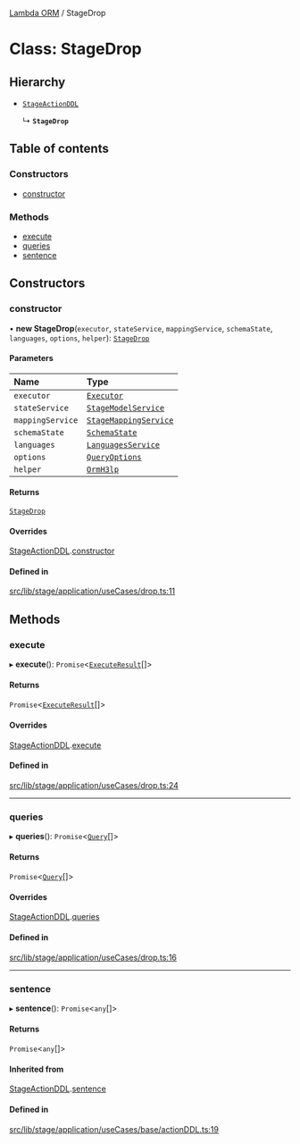 [Lambda ORM](../README.md) / StageDrop

# Class: StageDrop

## Hierarchy

- [`StageActionDDL`](StageActionDDL.md)

  ↳ **`StageDrop`**

## Table of contents

### Constructors

- [constructor](StageDrop.md#constructor)

### Methods

- [execute](StageDrop.md#execute)
- [queries](StageDrop.md#queries)
- [sentence](StageDrop.md#sentence)

## Constructors

### constructor

• **new StageDrop**(`executor`, `stateService`, `mappingService`, `schemaState`, `languages`, `options`, `helper`): [`StageDrop`](StageDrop.md)

#### Parameters

| Name | Type |
| :------ | :------ |
| `executor` | [`Executor`](../interfaces/Executor.md) |
| `stateService` | [`StageModelService`](StageModelService.md) |
| `mappingService` | [`StageMappingService`](StageMappingService.md) |
| `schemaState` | [`SchemaState`](SchemaState.md) |
| `languages` | [`LanguagesService`](LanguagesService.md) |
| `options` | [`QueryOptions`](../interfaces/QueryOptions.md) |
| `helper` | [`OrmH3lp`](OrmH3lp.md) |

#### Returns

[`StageDrop`](StageDrop.md)

#### Overrides

[StageActionDDL](StageActionDDL.md).[constructor](StageActionDDL.md#constructor)

#### Defined in

[src/lib/stage/application/useCases/drop.ts:11](https://github.com/lambda-orm/lambdaorm/blob/41da0f89a1058111cefd572d5f6d903eabd70833/src/lib/stage/application/useCases/drop.ts#L11)

## Methods

### execute

▸ **execute**(): `Promise`\<[`ExecuteResult`](../interfaces/ExecuteResult.md)[]\>

#### Returns

`Promise`\<[`ExecuteResult`](../interfaces/ExecuteResult.md)[]\>

#### Overrides

[StageActionDDL](StageActionDDL.md).[execute](StageActionDDL.md#execute)

#### Defined in

[src/lib/stage/application/useCases/drop.ts:24](https://github.com/lambda-orm/lambdaorm/blob/41da0f89a1058111cefd572d5f6d903eabd70833/src/lib/stage/application/useCases/drop.ts#L24)

___

### queries

▸ **queries**(): `Promise`\<[`Query`](Query.md)[]\>

#### Returns

`Promise`\<[`Query`](Query.md)[]\>

#### Overrides

[StageActionDDL](StageActionDDL.md).[queries](StageActionDDL.md#queries)

#### Defined in

[src/lib/stage/application/useCases/drop.ts:16](https://github.com/lambda-orm/lambdaorm/blob/41da0f89a1058111cefd572d5f6d903eabd70833/src/lib/stage/application/useCases/drop.ts#L16)

___

### sentence

▸ **sentence**(): `Promise`\<`any`[]\>

#### Returns

`Promise`\<`any`[]\>

#### Inherited from

[StageActionDDL](StageActionDDL.md).[sentence](StageActionDDL.md#sentence)

#### Defined in

[src/lib/stage/application/useCases/base/actionDDL.ts:19](https://github.com/lambda-orm/lambdaorm/blob/41da0f89a1058111cefd572d5f6d903eabd70833/src/lib/stage/application/useCases/base/actionDDL.ts#L19)
